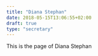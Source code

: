 ```yaml
---
title: "Diana Stephan"
date: 2018-05-15T13:06:55+02:00
draft: true
type: "secretary"
---
```

This is the page of Diana Stephan

